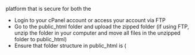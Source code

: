 platform that is secure for both the

- Login to your cPanel account or access your account via FTP
- Go to the public_html folder and upload the zipped folder (if using FTP, unzip the folder in your computer and move all files in the unzipped folder to public_html)
- Ensure that folder structure in public_html is (
